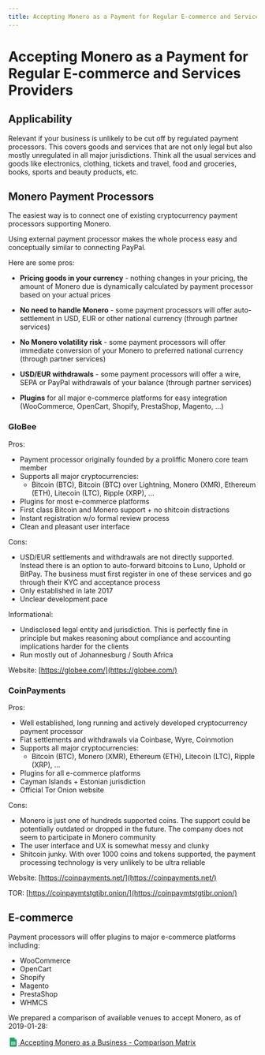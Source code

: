 ```yaml
---
title: Accepting Monero as a Payment for Regular E-commerce and Services Providers | Monero Documentation
---
```

# Accepting Monero as a Payment for Regular E-commerce and Services Providers

## Applicability

Relevant if your business is unlikely to be cut off by regulated payment processors. This covers goods and services that are not only legal but also mostly unregulated in all major jurisdictions. Think all the usual services and goods like electronics, clothing, tickets and travel, food and groceries, books, sports and beauty products, etc.

## Monero Payment Processors

The easiest way is to connect one of existing cryptocurrency payment processors supporting Monero.

Using external payment processor makes the whole process easy and conceptually similar to connecting PayPal.

Here are some pros:

* **Pricing goods in your currency** - nothing changes in your pricing, the amount of Monero due is dynamically calculated by payment processor based on your actual prices

* **No need to handle Monero** - some payment processors will offer auto-settlement in USD, EUR or other national currency (through partner services)

* **No Monero volatility risk** - some payment processors will offer immediate conversion of your Monero to preferred national currency (through partner services)

* **USD/EUR withdrawals** - some payment processors will offer a wire, SEPA or PayPal withdrawals of your balance (through partner services)

* **Plugins** for all major e-commerce platforms for easy integration (WooCommerce, OpenCart, Shopify, PrestaShop, Magento, ...)


### GloBee

Pros:

* Payment processor originally founded by a proliffic Monero core team member
* Supports all major cryptocurrencies:
    * Bitcoin (BTC), Bitcoin (BTC) over Lightning, Monero (XMR), Ethereum (ETH), Litecoin (LTC), Ripple (XRP), ...
* Plugins for most e-commerce platforms
* First class Bitcoin and Monero support + no shitcoin distractions
* Instant registration w/o formal review process
* Clean and pleasant user interface

Cons:

* USD/EUR settlements and withdrawals are not directly supported. Instead there is an option to auto-forward bitcoins to Luno, Uphold or BitPay. The business must first register in one of these services and go through their KYC and acceptance process
* Only established in late 2017
* Unclear development pace

Informational:

* Undisclosed legal entity and jurisdiction. This is perfectly fine in principle but makes reasoning about compliance and accounting implications harder for the clients
* Run mostly out of Johannesburg / South Africa

Website: [https://globee.com/](https://globee.com/)


### CoinPayments

Pros:

* Well established, long running and actively developed cryptocurrency payment processor
* Fiat settlements and withdrawals via Coinbase, Wyre, Coinmotion
* Supports all major cryptocurrencies:
    * Bitcoin (BTC), Monero (XMR), Ethereum (ETH), Litecoin (LTC), Ripple (XRP), ...
* Plugins for all e-commerce platforms
* Cayman Islands + Estonian jurisdiction
* Official Tor Onion website

Cons:

* Monero is just one of hundreds supported coins. The support could be potentially outdated or dropped in the future. The company does not seem to participate in Monero community
* The user interface and UX is somewhat messy and clunky
* Shitcoin junky. With over 1000 coins and tokens supported, the payment processing technology is very unlikely to be ultra reliable

Website: [https://coinpayments.net/](https://coinpayments.net/)

TOR: [https://coinpaymtstgtibr.onion/](https://coinpaymtstgtibr.onion/)


## E-commerce

Payment processors will offer plugins to major e-commerce platforms including:

* WooCommerce
* OpenCart
* Shopify
* Magento
* PrestaShop
* WHMCS




We prepared a comparison of available venues to accept Monero, as of 2019-01-28:

[<img src="/images/sheets-icon.png" width="20px" height="20px" style="margin-bottom: -4px;" /> Accepting Monero as a Business - Comparison Matrix](/r/accepting-monero-comparison-matrix)
